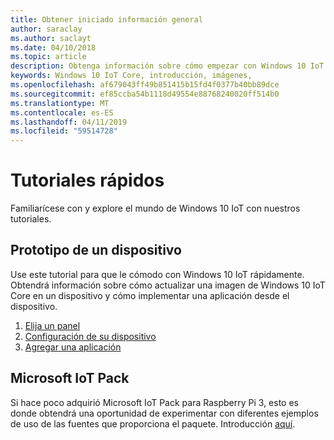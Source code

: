 ```yaml
---
title: Obtener iniciado información general
author: saraclay
ms.author: saclayt
ms.date: 04/10/2018
ms.topic: article
description: Obtenga información sobre cómo empezar con Windows 10 IoT Core.
keywords: Windows 10 IoT Core, introducción, imágenes,
ms.openlocfilehash: af679043ff49b851415b15fd4f0377b40bb89dce
ms.sourcegitcommit: ef85ccba54b1118d49554e88768240020ff514b0
ms.translationtype: MT
ms.contentlocale: es-ES
ms.lasthandoff: 04/11/2019
ms.locfileid: "59514728"
---
```

# <a name="quickstarts"></a>Tutoriales rápidos

Familiarícese con y explore el mundo de Windows 10 IoT con nuestros tutoriales. 
 
## <a name="prototype-a-device"></a>Prototipo de un dispositivo
Use este tutorial para que le cómodo con Windows 10 IoT rápidamente. Obtendrá información sobre cómo actualizar una imagen de Windows 10 IoT Core en un dispositivo y cómo implementar una aplicación desde el dispositivo.

1. [Elija un panel](quickstarter/PrototypeBoards.md)
2.  [Configuración de su dispositivo](quickstarter/DeviceSetup.md)
3.  [Agregar una aplicación](quickstarter/DevelopApp.md)

## <a name="microsoft-iot-pack"></a>Microsoft IoT Pack
Si hace poco adquirió Microsoft IoT Pack para Raspberry Pi 3, esto es donde obtendrá una oportunidad de experimentar con diferentes ejemplos de uso de las fuentes que proporciona el paquete. Introducción [aquí](adafruitkit.md).
